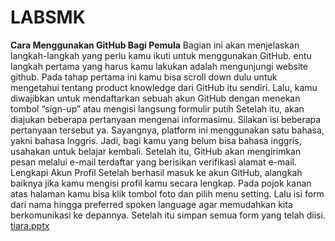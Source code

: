 # LABSMK
**Cara Menggunakan GitHub Bagi Pemula**
Bagian ini akan menjelaskan langkah-langkah yang perlu kamu ikuti untuk menggunakan GitHub.
entu langkah pertama yang harus kamu lakukan adalah mengunjungi website github. Pada tahap pertama ini kamu bisa scroll down dulu untuk mengetahui tentang product knowledge dari GitHub itu sendiri. Lalu, kamu diwajibkan untuk mendaftarkan sebuah akun GitHub dengan menekan tombol “sign-up” atau mengisi langsung formulir putih 
Setelah itu, akan diajukan beberapa pertanyaan mengenai informasimu. Silakan isi beberapa pertanyaan tersebut ya.
Sayangnya, platform ini menggunakan satu bahasa, yakni bahasa Inggris. Jadi, bagi kamu yang belum bisa bahasa inggris, usahakan untuk belajar kembali. Setelah itu, GitHub akan mengirimkan pesan melalui e-mail terdaftar yang berisikan verifikasi alamat e-mail.
Lengkapi Akun Profil
Setelah berhasil masuk ke akun GitHub, alangkah baiknya jika kamu mengisi profil kamu secara lengkap. Pada pojok kanan atas halaman kamu bisa klik tombol foto dan pilih menu setting. Lalu isi form dari nama hingga preferred spoken language agar memudahkan kita berkomunikasi ke depannya. Setelah itu simpan semua form yang telah diisi.
[tiara.pptx](https://github.com/tiaraidris/LABSMK/files/13870029/tiara.pptx)
